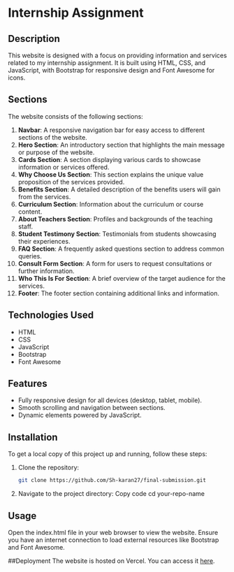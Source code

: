 # Internship Assignment

## Description
This website is designed with a focus on providing information and services related to my internship assignment. It is built using HTML, CSS, and JavaScript, with Bootstrap for responsive design and Font Awesome for icons.



## Sections
The website consists of the following sections:

1. **Navbar**: A responsive navigation bar for easy access to different sections of the website.
2. **Hero Section**: An introductory section that highlights the main message or purpose of the website.
3. **Cards Section**: A section displaying various cards to showcase information or services offered.
4. **Why Choose Us Section**: This section explains the unique value proposition of the services provided.
5. **Benefits Section**: A detailed description of the benefits users will gain from the services.
6. **Curriculum Section**: Information about the curriculum or course content.
7. **About Teachers Section**: Profiles and backgrounds of the teaching staff.
8. **Student Testimony Section**: Testimonials from students showcasing their experiences.
9. **FAQ Section**: A frequently asked questions section to address common queries.
10. **Consult Form Section**: A form for users to request consultations or further information.
11. **Who This Is For Section**: A brief overview of the target audience for the services.
12. **Footer**: The footer section containing additional links and information.

## Technologies Used
- HTML
- CSS
- JavaScript
- Bootstrap
- Font Awesome

## Features
- Fully responsive design for all devices (desktop, tablet, mobile).
- Smooth scrolling and navigation between sections.
- Dynamic elements powered by JavaScript.

## Installation
To get a local copy of this project up and running, follow these steps:

1. Clone the repository:
   ```bash
   git clone https://github.com/Sh-karan27/final-submission.git


2. Navigate to the project directory:
Copy code
cd your-repo-name



## Usage
Open the index.html file in your web browser to view the website. Ensure you have an internet connection to load external resources like Bootstrap and Font Awesome.

##Deployment
The website is hosted on Vercel. You can access it [here](https://final-submission-zeta.vercel.app/).


